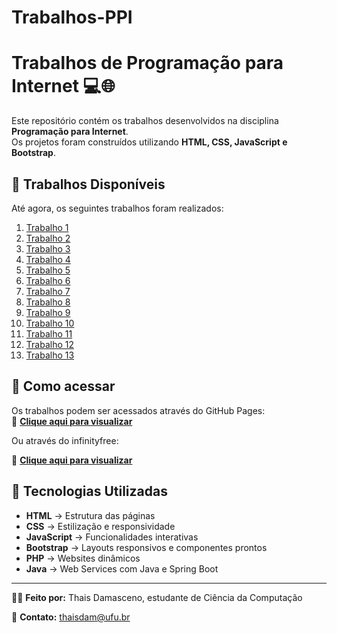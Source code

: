 # Trabalhos-PPI

# Trabalhos de Programação para Internet 💻🌐

Este repositório contém os trabalhos desenvolvidos na disciplina **Programação para Internet**.  
Os projetos foram construídos utilizando **HTML, CSS, JavaScript e Bootstrap**.

## 📂 Trabalhos Disponíveis
Até agora, os seguintes trabalhos foram realizados:

1. [Trabalho 1](trabalho1/index.html)  
2. [Trabalho 2](trabalho2/index.html)  
3. [Trabalho 3](trabalho3/index.html)  
4. [Trabalho 4](trabalho4/index.html)  
5. [Trabalho 5](trabalho5/index.html)  
6. [Trabalho 6](trabalho6/index.html)  
7. [Trabalho 7](trabalho7/index.html)
8. [Trabalho 8](trabalho8/index.html)
9. [Trabalho 9](trabalho9/index.html)
10. [Trabalho 10](trabalho10/index.html)
11. [Trabalho 11](trabalho11/index.html)
12. [Trabalho 12](trabalho12/index.html)
13. [Trabalho 13](trabalho13/index.html)

## 📎 Como acessar
Os trabalhos podem ser acessados através do GitHub Pages:  
🔗 **[Clique aqui para visualizar](https://thaisdam.github.io/Trabalhos-PPI/)**

Ou através do infinityfree:

🔗 **[Clique aqui para visualizar](http://trabalhosppi97.infinityfreeapp.com/)**


## 📌 Tecnologias Utilizadas
- **HTML** → Estrutura das páginas  
- **CSS** → Estilização e responsividade  
- **JavaScript** → Funcionalidades interativas  
- **Bootstrap** → Layouts responsivos e componentes prontos
- **PHP** → Websites dinâmicos
- **Java** → Web Services com Java e Spring Boot

---
👩‍💻 **Feito por:** Thais Damasceno, estudante de Ciência da Computação

📧 **Contato:** thaisdam@ufu.br  
